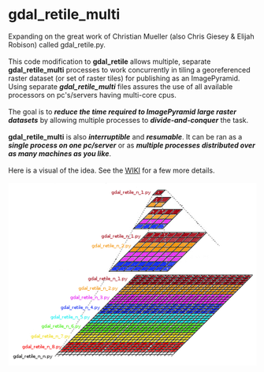 # gdal_retile_multi
Expanding on the great work of Christian Mueller (also Chris Giesey & Elijah Robison) called gdal_retile.py.<br><br>
This code modification to **gdal_retile** allows multiple, separate **gdal_retile_multi** processes to work concurrently in tiling a georeferenced raster dataset (or set of raster tiles) for publishing as an ImagePyramid. Using separate **_gdal_retile_multi_** files assures the use of all available processors on pc's/servers having multi-core cpus.
<br><br>
The goal is to **_reduce the time required to ImagePyramid large raster datasets_** by allowing multiple processes to **_divide-and-conquer_** the task.<br><br>
**gdal_retile_multi** is also **_interruptible_** and **_resumable_**. It can be ran as a **_single process on one pc/server_** or as **_multiple processes distributed over as many machines as you like_**.<br><br>
Here is a visual of the idea. See the [WIKI](https://github.com/cm0001/gdal_retile_multi/wiki) for a few more details.<br><br>
![gdal_retile_multi_n_n](https://github.com/cm0001/gdal_retile_multi/blob/master/blob/master/img/gdal_retile_multi_n_n.png)
